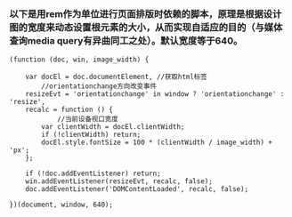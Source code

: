 ﻿### 以下是用rem作为单位进行页面排版时依赖的脚本，原理是根据设计图的宽度来动态设置根元素的大小，从而实现自适应的目的（与媒体查询media query有异曲同工之处）。默认宽度等于640。
 
	(function (doc, win, image_width) {

	    var docEl = doc.documentElement, //获取html标签
			//orientationchange方向改变事件
		resizeEvt = 'orientationchange' in window ? 'orientationchange' : 'resize',
		recalc = function () {
				//当前设备视口宽度
		    var clientWidth = docEl.clientWidth;
		    if (!clientWidth) return;
		    docEl.style.fontSize = 100 * (clientWidth / image_width) + 'px';
		};

	    if (!doc.addEventListener) return;
	    win.addEventListener(resizeEvt, recalc, false);
	    doc.addEventListener('DOMContentLoaded', recalc, false);

	})(document, window, 640);
